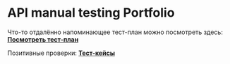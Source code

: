 # API manual testing Portfolio 
Что-то отдалённо напоминающее тест-план можно посмотреть здесь: 
**[Посмотреть тест-план](TEST_PLAN.md)**

Позитивные проверки: **[Тест-кейсы](PosTestCases.md)**
